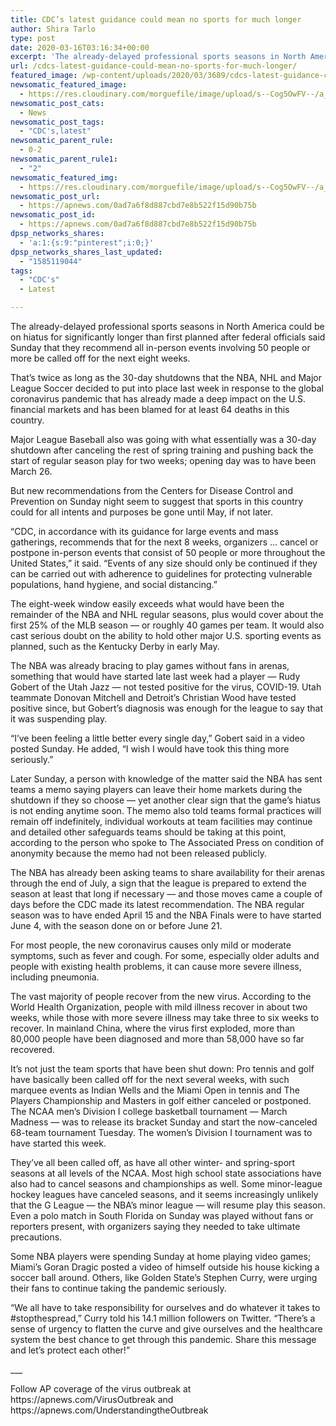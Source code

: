 ```yaml
---
title: CDC’s latest guidance could mean no sports for much longer
author: Shira Tarlo
type: post
date: 2020-03-16T03:16:34+00:00
excerpt: 'The already-delayed professional sports seasons in North America could be on hiatus for significantly longer than first planned after federal officials said Sunday that they recommend all in-person events involving 50 people or more be called off for the next eight weeks.That’s twice as long as the 30-day shutdowns that the NBA, NHL and Major&hellip;'
url: /cdcs-latest-guidance-could-mean-no-sports-for-much-longer/
featured_image: /wp-content/uploads/2020/03/3689/cdcs-latest-guidance-could-mean-no-sports-for-much-longer.jpg
newsomatic_featured_image:
  - https://res.cloudinary.com/morguefile/image/upload/s--Cog5OwFV--/a_90,c_fit,h_960,q_jpegmini,w_960/ws1dthuohjgieu6uwm3e.jpg
newsomatic_post_cats:
  - News
newsomatic_post_tags:
  - "CDC's,latest"
newsomatic_parent_rule:
  - 0-2
newsomatic_parent_rule1:
  - "2"
newsomatic_featured_img:
  - https://res.cloudinary.com/morguefile/image/upload/s--Cog5OwFV--/a_90,c_fit,h_960,q_jpegmini,w_960/ws1dthuohjgieu6uwm3e.jpg
newsomatic_post_url:
  - https://apnews.com/0ad7a6f8d887cbd7e8b522f15d90b75b
newsomatic_post_id:
  - https://apnews.com/0ad7a6f8d887cbd7e8b522f15d90b75b
dpsp_networks_shares:
  - 'a:1:{s:9:"pinterest";i:0;}'
dpsp_networks_shares_last_updated:
  - "1585119044"
tags:
  - "CDC's"
  - Latest

---
```

<div class="Article" data-key="article">
  <p class="Component-root-0-2-77 Component-p-0-2-69">
    The already-delayed professional sports seasons in North America could be on hiatus for significantly longer than first planned after federal officials said Sunday that they recommend all in-person events involving 50 people or more be called off for the next eight weeks.
  </p>
  
  <p class="Component-root-0-2-77 Component-p-0-2-69">
    That’s twice as long as the 30-day shutdowns that the NBA, NHL and Major League Soccer decided to put into place last week in response to the global coronavirus pandemic that has already made a deep impact on the U.S. financial markets and has been blamed for at least 64 deaths in this country.
  </p>
  
  <p class="Component-root-0-2-77 Component-p-0-2-69">
    Major League Baseball also was going with what essentially was a 30-day shutdown after canceling the rest of spring training and pushing back the start of regular season play for two weeks; opening day was to have been March 26.
  </p>
  
  <div data-key="ad-placeholder" id="div-gpt-ad-1470255291270-0" class="DFPSlot Component-dfp-0-2-73 Component-ad-0-2-39">
  </div>
  
  <p class="Component-root-0-2-77 Component-p-0-2-69">
    But new recommendations from the Centers for Disease Control and Prevention on Sunday night seem to suggest that sports in this country could for all intents and purposes be gone until May, if not later.
  </p>
  
  <p class="Component-root-0-2-77 Component-p-0-2-69">
    “CDC, in accordance with its guidance for large events and mass gatherings, recommends that for the next 8 weeks, organizers &#8230; cancel or postpone in-person events that consist of 50 people or more throughout the United States,” it said. “Events of any size should only be continued if they can be carried out with adherence to guidelines for protecting vulnerable populations, hand hygiene, and social distancing.”
  </p>
  
  <p class="Component-root-0-2-77 Component-p-0-2-69">
    The eight-week window easily exceeds what would have been the remainder of the NBA and NHL regular seasons, plus would cover about the first 25% of the MLB season — or roughly 40 games per team. It would also cast serious doubt on the ability to hold other major U.S. sporting events as planned, such as the Kentucky Derby in early May.
  </p>
  
  <p class="Component-root-0-2-77 Component-p-0-2-69">
    The NBA was already bracing to play games without fans in arenas, something that would have started late last week had a player &#8212; Rudy Gobert of the Utah Jazz &#8212; not tested positive for the virus, COVID-19. Utah teammate Donovan Mitchell and Detroit’s Christian Wood have tested positive since, but Gobert’s diagnosis was enough for the league to say that it was suspending play.
  </p>
  
  <p class="Component-root-0-2-77 Component-p-0-2-69">
    “I’ve been feeling a little better every single day,” Gobert said in a video posted Sunday. He added, “I wish I would have took this thing more seriously.”
  </p>
  
  <p class="Component-root-0-2-77 Component-p-0-2-69">
    Later Sunday, a person with knowledge of the matter said the NBA has sent teams a memo saying players can leave their home markets during the shutdown if they so choose — yet another clear sign that the game’s hiatus is not ending anytime soon. The memo also told teams formal practices will remain off indefinitely, individual workouts at team facilities may continue and detailed other safeguards teams should be taking at this point, according to the person who spoke to The Associated Press on condition of anonymity because the memo had not been released publicly.
  </p>
  
  <p class="Component-root-0-2-77 Component-p-0-2-69">
    The NBA has already been asking teams to share availability for their arenas through the end of July, a sign that the league is prepared to extend the season at least that long if necessary — and those moves came a couple of days before the CDC made its latest recommendation. The NBA regular season was to have ended April 15 and the NBA Finals were to have started June 4, with the season done on or before June 21.
  </p>
  
  <div data-key="ad-placeholder" id="div-gpt-ad-1470255291270-1" class="DFPSlot Component-dfp-0-2-73 Component-ad-0-2-39">
  </div>
  
  <p class="Component-root-0-2-77 Component-p-0-2-69">
    For most people, the new coronavirus causes only mild or moderate symptoms, such as fever and cough. For some, especially older adults and people with existing health problems, it can cause more severe illness, including pneumonia.
  </p>
  
  <p class="Component-root-0-2-77 Component-p-0-2-69">
    The vast majority of people recover from the new virus. According to the World Health Organization, people with mild illness recover in about two weeks, while those with more severe illness may take three to six weeks to recover. In mainland China, where the virus first exploded, more than 80,000 people have been diagnosed and more than 58,000 have so far recovered.
  </p>
  
  <p class="Component-root-0-2-77 Component-p-0-2-69">
    It’s not just the team sports that have been shut down: Pro tennis and golf have basically been called off for the next several weeks, with such marquee events as Indian Wells and the Miami Open in tennis and The Players Championship and Masters in golf either canceled or postponed. The NCAA men’s Division I college basketball tournament — March Madness — was to release its bracket Sunday and start the now-canceled 68-team tournament Tuesday. The women’s Division I tournament was to have started this week.
  </p>
  
  <p class="Component-root-0-2-77 Component-p-0-2-69">
    They’ve all been called off, as have all other winter- and spring-sport seasons at all levels of the NCAA. Most high school state associations have also had to cancel seasons and championships as well. Some minor-league hockey leagues have canceled seasons, and it seems increasingly unlikely that the G League &#8212; the NBA’s minor league &#8212; will resume play this season. Even a polo match in South Florida on Sunday was played without fans or reporters present, with organizers saying they needed to take ultimate precautions.
  </p>
  
  <p class="Component-root-0-2-77 Component-p-0-2-69">
    Some NBA players were spending Sunday at home playing video games; Miami’s Goran Dragic posted a video of himself outside his house kicking a soccer ball around. Others, like Golden State’s Stephen Curry, were urging their fans to continue taking the pandemic seriously.
  </p>
  
  <p class="Component-root-0-2-77 Component-p-0-2-69">
    “We all have to take responsibility for ourselves and do whatever it takes to #stopthespread,” Curry told his 14.1 million followers on Twitter. “There’s a sense of urgency to flatten the curve and give ourselves and the healthcare system the best chance to get through this pandemic. Share this message and let’s protect each other!”
  </p>
  
  <p class="Component-root-0-2-77 Component-p-0-2-69">
    ___
  </p>
  
  <p class="Component-root-0-2-77 Component-p-0-2-69">
    Follow AP coverage of the virus outbreak at https://apnews.com/VirusOutbreak<!-- --> and https://apnews.com/UnderstandingtheOutbreak
  </p>
</div>